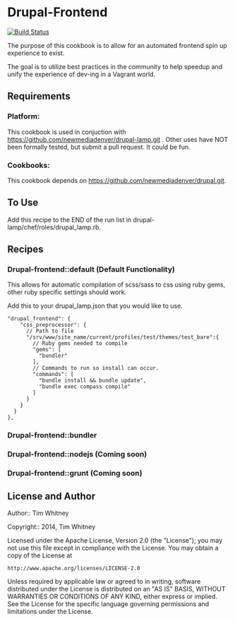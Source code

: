 Drupal-Frontend
===============
[![Build Status](https://travis-ci.org/timodwhit/drupal-frontend.png?branch=master)](https://travis-ci.org/timodwhit/drupal-frontend)

The purpose of this cookbook is to allow for an automated frontend spin up
experience to exist.

The goal is to utilize best practices in the community to help speedup and unify
the experience of dev-ing in a Vagrant world.

Requirements
------------

### Platform:

This cookbook is used in conjuction with https://github.com/newmediadenver/drupal-lamp.git .
Other uses have NOT been formally tested, but submit a pull request. It could be
fun.

### Cookbooks:

This cookbook depends on https://github.com/newmediadenver/drupal.git.

To Use
------
Add this recipe to the END of the run list in drupal-lamp/chef/roles/drupal_lamp.rb.

Recipes
-------
### Drupal-frontend::default (Default Functionality)
This allows for automatic compilation of scss/sass to css using ruby gems, other
ruby specific settings should work.

Add this to your drupal_lamp.json that you would like to use.

```
"drupal_frontend": {
    "css_preprocessor": {
      // Path to file
      "/srv/www/site_name/current/profiles/test/themes/test_bare":{
        // Ruby gems needed to compile
        "gems": [
          "bundler"
        ],
        // Commands to run so install can occur.
        "commands": [
          "bundle install && bundle update",
          "bundle exec compass compile"
        ]
      }
    }
  }
},
```

### Drupal-frontend::bundler
### Drupal-frontend::nodejs (Coming soon)
### Drupal-frontend::grunt (Coming soon)



License and Author
------------------

Author:: Tim Whitney

Copyright:: 2014, Tim Whitney

Licensed under the Apache License, Version 2.0 (the "License");
you may not use this file except in compliance with the License.
You may obtain a copy of the License at

    http://www.apache.org/licenses/LICENSE-2.0

Unless required by applicable law or agreed to in writing, software
distributed under the License is distributed on an "AS IS" BASIS,
WITHOUT WARRANTIES OR CONDITIONS OF ANY KIND, either express or implied.
See the License for the specific language governing permissions and
limitations under the License.
